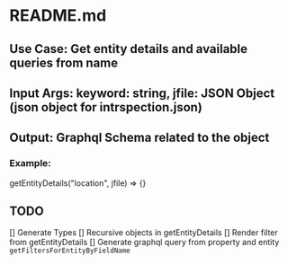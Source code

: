# README.md

## Use Case: Get entity details and available queries from name

## Input Args: keyword: string, jfile: JSON Object (json object for intrspection.json)

## Output: Graphql Schema related to the object

### Example:
getEntityDetails("location", jfile) => {}


## TODO
[] Generate Types
[] Recursive objects in getEntityDetails
[] Render filter from getEntityDetails
[] Generate graphql query from property and entity `getFiltersForEntityByFieldName`